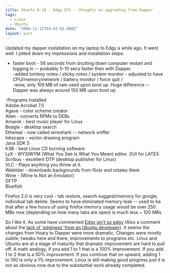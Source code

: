 ```yaml
---
title: Ubuntu 6.10 - Edgy Eft - thoughts on upgrading from Dapper
tags:
  - Linux
  - Ubuntu
date: "2006-11-11T03:42:01.000Z"
layout: post
---
```


Updated my dapper installation on my laptop to Edgy a while ago. It went well. I jotted down my impressions and installation steps:

* faster boot - 56 seconds from shutting down computer restart and logging in -- probably 5-10 secs faster then with Dapper.  
-added tomboy notes / sticky notes / system monitor - adjusted to have CPU/memory/network / battery monitor / force quit /  
-wow, only 109 MB of ram used upon boot up. Huge difference -- Dapper was always around 150 MB upon boot up

-Programs Installed  
Adobe Acrobat 7.0  
Agave - color scheme creator  
Alien - converts RPMs to DEBs  
Amarok - best music player for Linux  
Beagle - desktop search  
Ethereal - now called wireshark -- network sniffer  
Inkscape - vector drawing program  
Java SDK 5  
K3B - best Linux CD burning software  
LyX - WYSIWYM (What You See Is What You Mean) editor. GUI for LATEX  
Scribus - excellent DTP (desktop publisher for Linux)  
VLC - Plays anything you throw at it.  
Webilder - downloads backgrounds from flickr and rotates them  
Wine - (Wine Is Not an Emulator)  
GFTP  
Bluefish

Firefox 2.0 is very cool - tab restore, search suggest/memory for google, individual tab delete. Seems to have eliminated memory leak -- used to be that after a few hours of using firefox memory usage would be over 250 MBs now (depending on how many tabs are open) is much less ~ 100 MBs

So I like it. As some have commented [Edgy isn't so edgy][0] (Also a comment about the [lack of 'edginess' from an Ubuntu developer][1]). It seems the changes from Hoary to Dapper were more dramatic. Changes were mostly subtle, tweaks here and there, improvements to programs etc. Linux and Ubuntu are at a stage of maturity that dramatic improvement are hard to pull off. A math analogy, if you add 1 to 1 that is a 100% improvement. If you add 1 to 2 that is a 50% improvement. If you continue that on upward, adding 1 to 100 is only a 1% improvement. Linux is still making good progress just it is not as obvious now due to the substantial work already completed.


[0]: http://www.linux.com/article.pl?sid=06/10/26/1552208
[1]: http://www.netsplit.com/blog/articles/2006/10/27/not-that-edgy